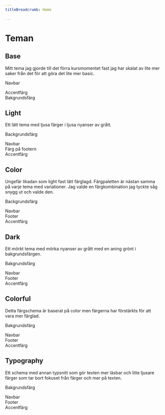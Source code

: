 ```yaml
---
titleBreadcrumb: Home

...
```

Teman
===============================

## Base ##

Mitt tema jag gjorde till det förra kursmomentet fast jag har skalat av lite mer saker från det för att göra det lite mer basic.

Navbar <div class="color-example" style="background-color: #333"></div>
Accentfärg <div class="color-example" style="background-color: #f00"></div>
Bakgrundsfärg<div class="color-example" style="background-color: #fff"></div>

## Light ##

Ett lätt tema med ljusa färger i ljusa nyanser av grått.

Backgrundsfärg<div class="color-example" style="background-color: #fff"></div>
Navbar<div class="color-example" style="background-color: #ddd"></div>
Färg på footern<div class="color-example" style="background-color: #ccc"></div>
Accentfärg <div class="color-example" style="background-color: #555"></div>


## Color ##

Ungefär likadan som light fast lätt färglagd. Färgpaletten är nästan samma på varje tema med variationer. Jag valde en färgkombination jag tyckte såg snygg ut och valde den.

Backgrundsfärg<div class="color-example" style="background-color: #ecf0f7"></div>
Navbar<div class="color-example" style="background-color: #4770d7"></div>
Footer<div class="color-example" style="background-color: #2754C3"></div>
Accentfärg<div class="color-example" style="background-color: #688CE5"></div>


## Dark ##

Ett mörkt tema med mörka nyanser av grått med en aning grönt i bakgrundsfärgen.

Bakgrundsfärg<div class="color-example" style="background-color: #001B1B"></div>
Navbar<div class="color-example" style="background-color: #021010"></div>
Footer<div class="color-example" style="background-color: #082E2E"></div>
Accentfärg<div class="color-example" style="background-color: #396969"></div>

## Colorful ##

Detta färgschema är baserat på color men färgerna har förstärkts för att vara mer färglad. 

Bakgrundsfärg<div class="color-example" style="background-color: #4264A2"></div>
Navbar<div class="color-example" style="background-color: #092862"></div>
Footer<div class="color-example" style="background-color: #1E0C66"></div>
Accentfärg<div class="color-example" style="background-color: #005C52"></div>



## Typography ##

Ett schema med annan typsnitt som gör texten mer läsbar och litte ljusare färger som tar bort fokuset från färger och mer på texten.

Bakgrundsfärg<div class="color-example" style="background-color: #F5F6FB"></div>
Navbar<div class="color-example" style="background-color: #B9C3DB"></div>
Footer<div class="color-example" style="background-color: #152857"></div>
Accentfärg<div class="color-example" style="background-color: #555"></div>

